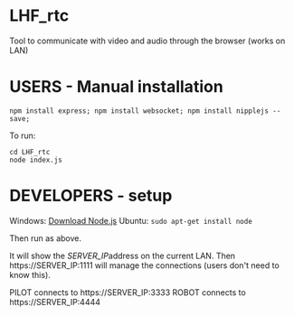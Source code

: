 # LHF_rtc
Tool to communicate with video and audio through the browser (works on LAN)

# USERS - Manual installation

```
npm install express; npm install websocket; npm install nipplejs --save;
```

To run:

```
cd LHF_rtc
node index.js
```

# DEVELOPERS - setup

Windows: [Download Node.js](https://nodejs.org/it/download/)
Ubuntu: `sudo apt-get install node`

Then run as above.

It will show the *SERVER_IP*address on the current LAN.
Then https://SERVER_IP:1111 will manage the connections (users don't need to know this).

PILOT connects to https://SERVER_IP:3333
ROBOT connects to https://SERVER_IP:4444

